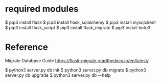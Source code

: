 # required modules

$ pip3 install flask
$ pip3 install flask_sqlalchemy
$ pip3 install mysqlclient
$ pip3 install flask_script
$ pip3 install flask_migrate
$ pip3 install boto3

# Reference
Migrate Database Guide
https://flask-migrate.readthedocs.io/en/latest/

$ python3 server.py db init
$ python3 server.py db migrate
$ python3 server.py db upgrade
$ python3 server.py db --help